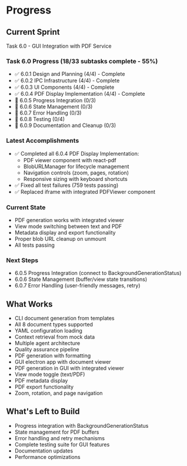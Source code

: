 # Progress

## Current Sprint
Task 6.0 - GUI Integration with PDF Service

### Task 6.0 Progress (18/33 subtasks complete - 55%)
- ✅ 6.0.1 Design and Planning (4/4) - Complete
- ✅ 6.0.2 IPC Infrastructure (4/4) - Complete  
- ✅ 6.0.3 UI Components (4/4) - Complete
- ✅ 6.0.4 PDF Display Implementation (4/4) - Complete
- 🚧 6.0.5 Progress Integration (0/3)
- 🚧 6.0.6 State Management (0/3)
- 🚧 6.0.7 Error Handling (0/3) 
- 🚧 6.0.8 Testing (0/4)
- 🚧 6.0.9 Documentation and Cleanup (0/3)

### Latest Accomplishments
- ✅ Completed all 6.0.4 PDF Display Implementation:
  - PDF viewer component with react-pdf
  - BlobURLManager for lifecycle management
  - Navigation controls (zoom, pages, rotation)
  - Responsive sizing with keyboard shortcuts
- ✅ Fixed all test failures (759 tests passing)
- ✅ Replaced iframe with integrated PDFViewer component

### Current State
- PDF generation works with integrated viewer
- View mode switching between text and PDF
- Metadata display and export functionality
- Proper blob URL cleanup on unmount
- All tests passing

### Next Steps
- 6.0.5 Progress Integration (connect to BackgroundGenerationStatus)
- 6.0.6 State Management (buffer/view state transitions)
- 6.0.7 Error Handling (user-friendly messages, retry)

## What Works
- CLI document generation from templates
- All 8 document types supported
- YAML configuration loading
- Context retrieval from mock data
- Multiple agent architecture
- Quality assurance pipeline
- PDF generation with formatting
- GUI electron app with document viewer
- PDF generation in GUI with integrated viewer
- View mode toggle (text/PDF)
- PDF metadata display
- PDF export functionality
- Zoom, rotation, and page navigation

## What's Left to Build
- Progress integration with BackgroundGenerationStatus
- State management for PDF buffers
- Error handling and retry mechanisms
- Complete testing suite for GUI features
- Documentation updates
- Performance optimizations 